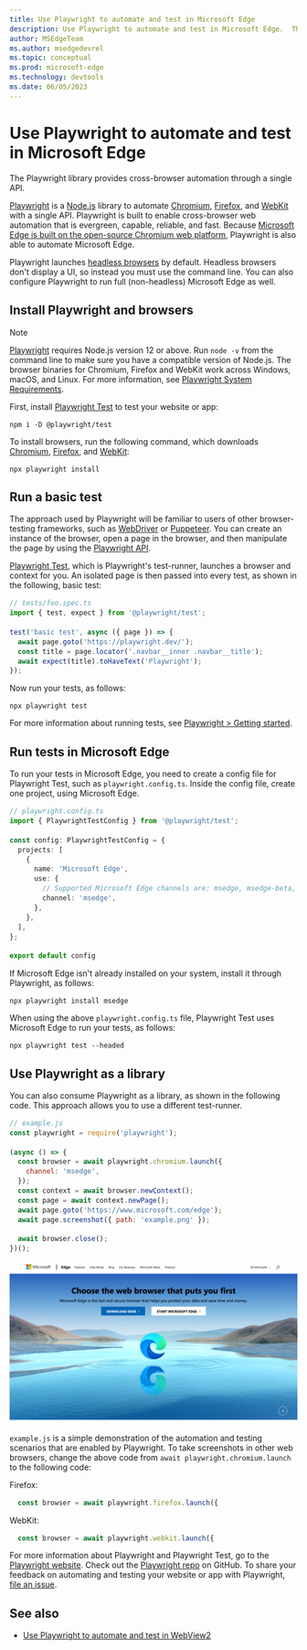 ```yaml
---
title: Use Playwright to automate and test in Microsoft Edge
description: Use Playwright to automate and test in Microsoft Edge.  The Playwright library provides cross-browser automation through a single API.
author: MSEdgeTeam
ms.author: msedgedevrel
ms.topic: conceptual
ms.prod: microsoft-edge
ms.technology: devtools
ms.date: 06/05/2023
---
```

# Use Playwright to automate and test in Microsoft Edge

The Playwright library provides cross-browser automation through a single API.

[Playwright](https://playwright.dev/docs/intro) is a [Node.js](https://nodejs.org) library to automate [Chromium](https://www.chromium.org/Home), [Firefox](https://www.mozilla.org/firefox), and [WebKit](https://webkit.org) with a single API.  Playwright is built to enable cross-browser web automation that is evergreen, capable, reliable, and fast.  Because [Microsoft Edge is built on the open-source Chromium web platform](https://blogs.windows.com/windowsexperience/2018/12/06/microsoft-edge-making-the-web-better-through-more-open-source-collaboration), Playwright is also able to automate Microsoft Edge.

Playwright launches [headless browsers](https://en.wikipedia.org/wiki/Headless_browser) by default.  Headless browsers don't display a UI, so instead you must use the command line.  You can also configure Playwright to run full (non-headless) Microsoft Edge as well.


<!-- ====================================================================== -->
## Install Playwright and browsers

> [!NOTE]
> [Playwright](https://playwright.dev/docs/intro) requires Node.js version 12 or above. Run `node -v` from the command line to make sure you have a compatible version of Node.js.  The browser binaries for Chromium, Firefox and WebKit work across Windows, macOS, and Linux. For more information, see [Playwright System Requirements](https://playwright.dev/docs/library#system-requirements).

First, install [Playwright Test](https://playwright.dev/docs/intro) to test your website or app:

```console
npm i -D @playwright/test
```

To install browsers, run the following command, which downloads [Chromium](https://www.chromium.org/Home), [Firefox](https://www.mozilla.org/firefox), and [WebKit](https://webkit.org):

```console
npx playwright install 
```


<!-- ====================================================================== -->
## Run a basic test

The approach used by Playwright will be familiar to users of other browser-testing frameworks, such as [WebDriver](../webdriver-chromium/index.md) or [Puppeteer](../puppeteer/index.md).  You can create an instance of the browser, open a page in the browser, and then manipulate the page by using the [Playwright API](https://playwright.dev/docs/api/class-playwright).

[Playwright Test](https://playwright.dev/docs/intro), which is Playwright's test-runner, launches a browser and context for you. An isolated page is then passed into every test, as shown in the following, basic test:

```typescript
// tests/foo.spec.ts
import { test, expect } from '@playwright/test';

test('basic test', async ({ page }) => {
  await page.goto('https://playwright.dev/');
  const title = page.locator('.navbar__inner .navbar__title');
  await expect(title).toHaveText('Playwright');
});
```

Now run your tests, as follows:

```console
npx playwright test
```

For more information about running tests, see [Playwright > Getting started](https://playwright.dev/docs/intro).


<!-- ====================================================================== -->
## Run tests in Microsoft Edge

To run your tests in Microsoft Edge, you need to create a config file for Playwright Test, such as `playwright.config.ts`.  Inside the config file, create one project, using Microsoft Edge.

```typescript
// playwright.config.ts
import { PlaywrightTestConfig } from '@playwright/test';

const config: PlaywrightTestConfig = {
  projects: [
    {
      name: 'Microsoft Edge',
      use: {
        // Supported Microsoft Edge channels are: msedge, msedge-beta, msedge-dev, msedge-canary
        channel: 'msedge',
      },
    },
  ],
};

export default config
```

If Microsoft Edge isn't already installed on your system, install it through Playwright, as follows:

```console
npx playwright install msedge
```

When using the above `playwright.config.ts` file, Playwright Test uses Microsoft Edge to run your tests, as follows:

```console
npx playwright test --headed
```


<!-- ====================================================================== -->
## Use Playwright as a library

You can also consume Playwright as a library, as shown in the following code.  This approach allows you to use a different test-runner.

```javascript
// example.js
const playwright = require('playwright');

(async () => {
  const browser = await playwright.chromium.launch({
    channel: 'msedge',
  });
  const context = await browser.newContext();
  const page = await context.newPage();
  await page.goto('https://www.microsoft.com/edge');
  await page.screenshot({ path: 'example.png' });

  await browser.close();
})();
```

![The example.png file produced by example.js](./index-images/playwright-example.png)

`example.js` is a simple demonstration of the automation and testing scenarios that are enabled by Playwright.  To take screenshots in other web browsers, change the above code from `await playwright.chromium.launch` to the following code:

Firefox: 

```javascript
  const browser = await playwright.firefox.launch({
```

WebKit: 

```javascript
  const browser = await playwright.webkit.launch({
```

For more information about Playwright and Playwright Test, go to the [Playwright website](https://playwright.dev/docs/intro).  Check out the [Playwright repo](https://github.com/microsoft/playwright) on GitHub.  To share your feedback on automating and testing your website or app with Playwright, [file an issue](https://github.com/microsoft/playwright/issues/new/choose).


<!-- ====================================================================== -->
## See also

* [Use Playwright to automate and test in WebView2](../webview2/how-to/playwright.md)
